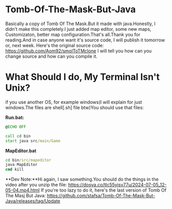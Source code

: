 # Tomb-Of-The-Mask-But-Java
Basically a copy of Tomb Of The Mask.But it made with java.Honestly, I didn't make this completely.I just added map editor, some new maps, Customizaton, better map configuration.That's all.Thank you for reading.And in case anyone want it's source code, I will publish it tomorrow or, next week.
Here's the original source code: https://github.com/Aom92/smolToTMclone
I will tell you how can you change source and how can you compile it.
# What Should I do, My Terminal Isn't Unix?
if you use another OS, for example windows(I will explain for just windows.The files are shell[.sh] file btw)You should use that files:

**Run.bat:**
```bat
@ECHO OFF

call cd bin 
start java src/main/Game
```
**MapEditor.bat**
```bat
cd bin/src/mapeditor
java MapEditor
cmd kill
```
**Dev Note:**Hi again, I saw something.You should do the things in the video after you unzip the file:
https://dosya.co/tlc55yjsv77u/2024-07-05_12-05-04.mp4.html
If you're too lazy to do it, here's the last version of Tomb Of The Masj But Java: https://github.com/stafsa/Tomb-Of-The-Mask-But-Java/releases/tag/Update

